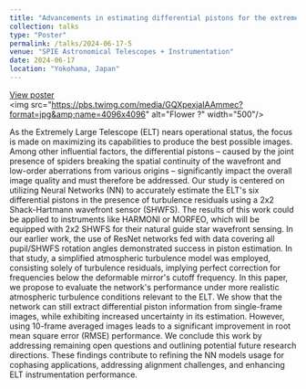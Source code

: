 ```yaml
---
title: "Advancements in estimating differential pistons for the extremely large telescope using deep learning"
collection: talks
type: "Poster"
permalink: /talks/2024-06-17-5
venue: "SPIE Astronomical Telescopes + Instrumentation"
date: 2024-06-17
location: "Yokohama, Japan"
---
```


[View poster](/files/poster_petaling_SPIE.pdf)
<br>
<img src=&quot;https://pbs.twimg.com/media/GQXpexjaIAAmmec?format=jpg&amp;name=4096x4096&quot; alt=&quot;Flower ?&quot; width=&quot;500&quot;/>

As the Extremely Large Telescope (ELT) nears operational status, the focus is made on maximizing its capabilities to produce the best possible images.
Among other influential factors, the differential pistons – caused by the joint presence of spiders breaking the spatial continuity of the wavefront and low-order aberrations from various origins – significantly impact the overall image quality and must therefore be addressed.
Our study is centered on utilizing Neural Networks (NN) to accurately estimate the ELT&apos;s six differential pistons in the presence of turbulence residuals using a 2x2 Shack-Hartmann wavefront sensor (SHWFS). The results of this work could be applied to instruments like HARMONI or MORFEO, which will be equipped with 2x2 SHWFS for their natural guide star wavefront sensing.
In our earlier work, the use of ResNet networks fed with data covering all pupil/SHWFS rotation angles demonstrated success in piston estimation. In that study, a simplified atmospheric turbulence model was employed, consisting solely of turbulence residuals, implying perfect correction for frequencies below the deformable mirror&apos;s cutoff frequency.
In this paper, we propose to evaluate the network&apos;s performance under more realistic atmospheric turbulence conditions relevant to the ELT.
We show that the network can still extract differential piston information from single-frame images, while exhibiting increased uncertainty in its estimation. However, using 10-frame averaged images leads to a significant improvement in root mean square error (RMSE) performance. We conclude this work by addressing remaining open questions and outlining potential future research directions. These findings contribute to refining the NN models usage for cophasing applications, addressing alignment challenges, and enhancing ELT instrumentation performance.

